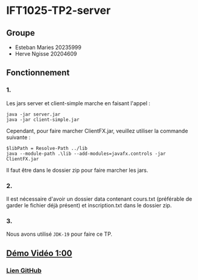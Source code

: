# IFT1025-TP2-server

## Groupe
- Esteban Maries 20235999
- Herve Ngisse 20204609

## Fonctionnement
### 1.
Les jars server et client-simple marche en faisant l'appel :

```
java -jar server.jar
java -jar client-simple.jar
```

Cependant, pour faire marcher ClientFX.jar, veuillez utiliser la commande suivante :

```
$libPath = Resolve-Path ../lib
java --module-path .\lib --add-modules=javafx.controls -jar ClientFX.jar
```
Il faut être dans le dossier zip pour faire marcher les jars.

### 2.
Il est nécessaire d'avoir un dossier data contenant cours.txt (préférable de garder le fichier déjà présent) et inscription.txt dans le dossier zip.

### 3.
Nous avons utilisé ```JDK-19``` pour faire ce TP.


## [Démo Vidéo 1:00](https://udemontreal-my.sharepoint.com/:v:/g/personal/herve_ngisse_umontreal_ca/EYCDXLahxw1KjvSQ0Ya5thsBZFwZ0DdmBvojIYsc3U3Y6Q?e=MUaHxr)

### [Lien GitHub](https://github.com/EstebanMaries/IFT1025-TP2-server)